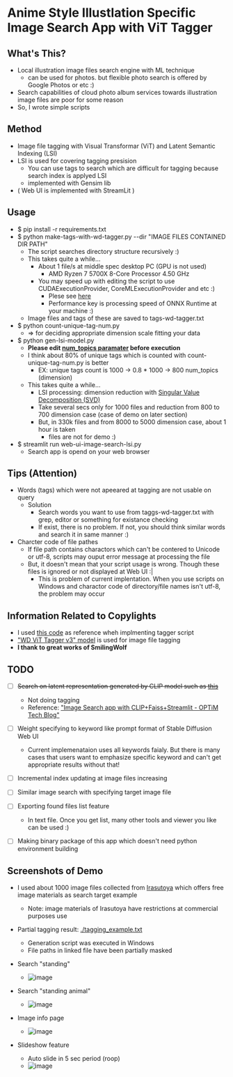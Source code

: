# Anime Style Illustlation Specific Image Search App with ViT Tagger
## What's This?
- Local illustration image files search engine with ML technique
  - can be used for photos. but flexible photo search is offered by Google Photos or etc :)
- Search capabilities of cloud photo album services towards illustration image files are poor for some reason
- So, I wrote simple scripts

## Method
- Image file tagging with Visual Transformar (ViT) and Latent Semantic Indexing (LSI)
- LSI is used for covering tagging presision
  - You can use tags to search which are difficult for tagging because search index is applyed LSI
  - implemented with Gensim lib
- ( Web UI is implemented with StreamLit )

## Usage
- $ pip install -r requirements.txt
- $ python make-tags-with-wd-tagger.py --dir "IMAGE FILES CONTAINED DIR PATH"
  - The script searches directory structure recursively :)
  - This takes quite a while...
    - About 1 file/s at middle spec desktop PC (GPU is not used)
      - AMD Ryzen 7 5700X 8-Core Processor 4.50 GHz
    - You may speed up with editing the script to use CUDAExecutionProvider, CoreMLExecutionProvider and etc :)
      - Plese see [here](https://onnxruntime.ai/docs/execution-providers/)
      - Performance key is processing speed of ONNX Runtime at your machine :)
  - Image files and tags of these are saved to tags-wd-tagger.txt
- $ python count-unique-tag-num.py
  - => for deciding appropriate dimension scale fitting your data
- $ python gen-lsi-model.py
  - **Please edit [num_topics paramater](https://github.com/ryogrid/local-illust-image-searcher/blob/main/gen-lsi-model.py#L51) before execution**
  - I think about 80% of unique tags which is counted with count-unique-tag-num.py is better
    - EX: unique tags count is 1000 -> 0.8 * 1000 -> 800 num_topics (dimension)
  - This takes quite a while...
    - LSI processing: dimension reduction with [Singular Value Decomposition (SVD)](https://en.wikipedia.org/wiki/Singular_value_decomposition)
    - Take several secs only for 1000 files and reduction from 800 to 700 dimension case (case of demo on later section)
    - But, in 330k files and from 8000 to 5000 dimension case, about 1 hour is taken
      - files are not for demo :)
- $ streamlit run web-ui-image-search-lsi.py
  - Search app is opend on your web browser

## Tips (Attention)
- Words (tags) which were not apeeared at tagging are not usable on query
  - Solution
    - Search words you want to use from taggs-wd-tagger.txt with grep, editor or something for existance checking
    - If exist, there is no problem. If not, you should think similar words and search it in same manner :) 
- Charcter code of file pathes 
  - If file path contains charactors which can't be contered to Unicode or utf-8, scripts may ouput error message at processing the file
  - But, it doesn't mean that your script usage is wrong. Though these files is ignored or not displayed at Web UI :|
    - This is problem of current implentation. When you use scripts on Windows and charactor code of directory/file names isn't utf-8, the problem may occur

## Information Related to Copylights
- I used [this code](https://huggingface.co/spaces/SmilingWolf/wd-tagger/blob/main/app.py) as reference wheh implmenting tagger script
- ["WD ViT Tagger v3" model](https://huggingface.co/SmilingWolf/wd-vit-tagger-v3) is used for image file tagging
- **I thank to great works of SmilingWolf**

## TODO
- [ ] <del>Search on latent representation generated by CLIP model such as [this](https://huggingface.co/laion/CLIP-ViT-H-14-laion2B-s32B-b79K) </del>
  - Not doing tagging
  - Reference: ["Image Search app with CLIP+Faiss+Streamlit - OPTiM Tech Blog"](https://tech--blog-optim-co-jp.translate.goog/entry/2022/07/04/100000?_x_tr_sl=ja&_x_tr_tl=en&_x_tr_hl=ja&_x_tr_pto=wapp)
- [ ] Weight specifying to keyword like prompt format of Stable Diffusion Web UI
  - Current implemenataion uses all keywords faialy. But there is many cases that users want to emphasize specific keyword and can't get appropriate results without that!
- [ ] Incremental index updating at image files increasing
- [ ] Similar image search with specifying target image file 
- [ ] Exporting found files list feature
  - In text file. Once you get list, many other tools and viewer you like can be used :)
- [ ] Making binary package of this app which doesn't need python environment building


## Screenshots of Demo
- I used about 1000 image files collected from [Irasutoya](https://www.irasutoya.com/) which offers free image materials as search target example
  - Note: image materials of Irasutoya have restrictions at commercial purposes use
- Partial tagging result: [./tagging_example.txt](/tagging_example.txt)
  - Generation script was executed in Windows
  - File paths in linked file have been partially masked 


- Search "standing"
  - ![image](https://github.com/user-attachments/assets/6e324a1e-ae49-40de-9dbd-d040e153b837)
- Search "standing animal"
  - ![image](https://github.com/user-attachments/assets/cd2862e3-e7e2-42fe-b830-705c778e10b8)
- Image info page
  - ![image](https://github.com/user-attachments/assets/78898162-ac6d-4fdf-b806-798f2f52a8d5)
- Slideshow feature
  - Auto slide in 5 sec period (roop)
  - ![image](https://github.com/user-attachments/assets/ea42336f-6b59-402b-b19e-f10610e4b200)
  



